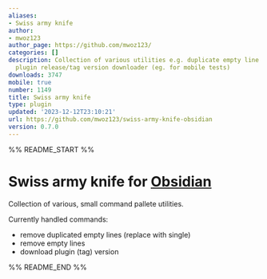 ```yaml
---
aliases:
- Swiss army knife
author:
- mwoz123
author_page: https://github.com/mwoz123/
categories: []
description: Collection of various utilities e.g. duplicate empty line remover, Obsidian
  plugin release/tag version downloader (eg. for mobile tests)
downloads: 3747
mobile: true
number: 1149
title: Swiss army knife
type: plugin
updated: '2023-12-12T23:10:21'
url: https://github.com/mwoz123/swiss-army-knife-obsidian
version: 0.7.0
---
```


%% README_START %%

# Swiss army knife for [Obsidian](https://obsidian.md)

Collection of various, small command pallete utilities.

Currently handled commands:
- remove duplicated empty lines (replace with single)
- remove empty lines
- download plugin (tag) version



%% README_END %%